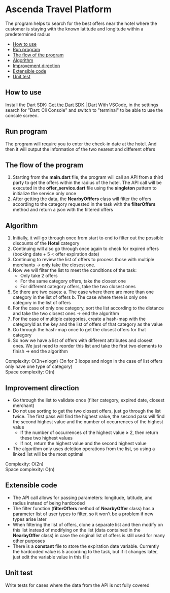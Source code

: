 # Ascenda Travel Platform
The program helps to search for the best offers near the hotel where the customer is staying with the known latitude and longitude within a predetermined radius

- [How to use](#how-to-use)
- [Run program](#run-program)
- [The flow of the program](#the-flow-of-the-program)
- [Algorithm](#algorithm)
- [Improvement direction](#improvement-direction)
- [Extensible code](#extensible-code)
- [Unit test](#unit-test)


## How to use
Install the Dart SDK: [Get the Dart SDK | Dart](https://dart.dev/get-dart)
With VSCode, in the settings search for "Dart: Cli Console" and switch to "terminal" to be able to use the console screen.

## Run program
The program will require you to enter the check-in date at the hotel. And then it will output the information of the two nearest and different offers

## The flow of the program
1. Starting from the **main.dart** file, the program will call an API from a third party to get the offers within the radius of the hotel. The API call will be executed in the **offer_service.dart** file using the **singleton** pattern to initialize the service only once
2. After getting the data, the **NearbyOfffers** class will filter the offers according to the category requested in the task with the **filterOffers** method and return a json with the filtered offers

## Algorithm
1. Initially, it will go through once from start to end to filter out the possible discounts of the **Hotel** category
2. Continuing will also go through once again to check for expired offers (booking date + 5 < offer expiration date)
3. Continuing to review the list of offers to process those with multiple merchants → only take the closest one.
4. Now we will filter the list to meet the conditions of the task:
   * Only take 2 offers
   * For the same category offers, take the closest one
   * For different category offers, take the two closest ones
5. So there are two cases:
    a. The case where there are more than one category in the list of offers
    b. The case where there is only one category in the list of offers
6. For the case of only one category, sort the list according to the distance and take the two closest ones → end the algorithm
7. For the case of multiple categories, create a hash-map with the categoryId as the key and the list of offers of that category as the value
8. Go through the hash-map once to get the closest offers for that category
9. So now we have a list of offers with different attributes and closest ones. We just need to reorder this list and take the first two elements to finish → end the algorithm

Complexity: O(3n+nlogn) (3n for 3 loops and nlogn in the case of list offers only have one type of category)\
Space complexity: O(n)

## Improvement direction
* Go through the list to validate once (filter category, expired date, closest merchant)
* Do not use sorting to get the two closest offers, just go through the list twice. The first pass will find the highest value, the second pass will find the second highest value and the number of occurrences of the highest value
    * If the number of occurrences of the highest value ≥ 2, then return these two highest values
    * If not, return the highest value and the second highest value
* The algorithm only uses deletion operations from the list, so using a linked list will be the most optimal

Complexity: O(2n)\
Space complexity: O(n)

## Extensible code
* The API call allows for passing parameters: longitude, latitude, and radius instead of being hardcoded
* The filter function (**filterOffers** method of **NearbyOffer** class) has a parameter list of user types to filter, so it won't be a problem if new types arise later
* When filtering the list of offers, clone a separate list and then modify on this list instead of modifying on the list (data contained in the **NearbyOffer** class) in case the original list of offers is still used for many other purposes
* There is a **constant** file to store the expiration date variable. Currently the hardcoded value is 5 according to the task, but if it changes later, just edit the variable value in this file

## Unit test
Write tests for cases where the data from the API is not fully covered